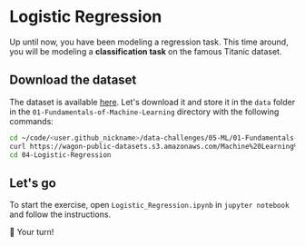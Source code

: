 # Logistic Regression

Up until now, you have been modeling a regression task. This time around, you will be modeling a **classification task** on the famous Titanic dataset.

## Download the dataset

The dataset is available [here](https://wagon-public-datasets.s3.amazonaws.com/Machine%20Learning%20Datasets/ML_Titanic_dataset.csv). Let's download it and store it in the `data` folder in the `01-Fundamentals-of-Machine-Learning` directory with the following commands:

```bash
cd ~/code/<user.github_nickname>/data-challenges/05-ML/01-Fundamentals-of-Machine-Learning
curl https://wagon-public-datasets.s3.amazonaws.com/Machine%20Learning%20Datasets/ML_Titanic_dataset.csv > data/titanic.csv
cd 04-Logistic-Regression
```

## Let's go

To start the exercise, open `Logistic_Regression.ipynb` in `jupyter notebook` and follow the instructions.

🚀 Your turn!
